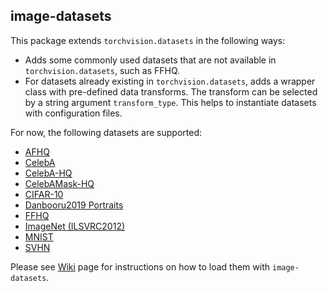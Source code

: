 ## image-datasets

This package extends `torchvision.datasets` in the following ways:
 - Adds some commonly used datasets that are not available in `torchvision.datasets`, such as FFHQ.
 - For datasets already existing in `torchvision.datasets`, adds a wrapper class with pre-defined data transforms. The transform can be selected by a string argument `transform_type`. This helps to instantiate datasets with configuration files.

For now, the following datasets are supported:
 - [AFHQ](https://github.com/clovaai/stargan-v2)
 - [CelebA](http://mmlab.ie.cuhk.edu.hk/projects/CelebA.html)
 - [CelebA-HQ](https://github.com/tkarras/progressive_growing_of_gans)
 - [CelebAMask-HQ](https://mmlab.ie.cuhk.edu.hk/projects/CelebA/CelebAMask_HQ.html)
 - [CIFAR-10](https://www.cs.toronto.edu/~kriz/cifar.html)
 - [Danbooru2019 Portraits](https://gwern.net/crop#danbooru2019-portraits)
 - [FFHQ](https://github.com/NVlabs/ffhq-dataset)
 - [ImageNet (ILSVRC2012)](https://image-net.org/challenges/LSVRC/2012/2012-downloads.php)
 - [MNIST](http://yann.lecun.com/exdb/mnist/)
 - [SVHN](http://ufldl.stanford.edu/housenumbers/)

Please see [Wiki](https://github.com/xyfJASON/image-datasets/wiki) page for instructions on how to load them with `image-datasets`.
